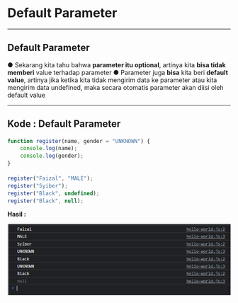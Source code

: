 # Default Parameter

---

## Default Parameter

● Sekarang kita tahu bahwa **parameter itu optional**, artinya kita **bisa tidak memberi** value terhadap parameter
● Parameter juga **bisa** kita beri **default value**, artinya jika ketika kita tidak mengirim data ke parameter atau kita mengirim data undefined, maka secara otomatis parameter akan diisi oleh default value

---

## Kode : Default Parameter

```js
function register(name, gender = "UNKNOWN") {
    console.log(name);
    console.log(gender);
}

register("Faizal", "MALE");
register("Syiber");
register("Black", undefined);
register("Black", null);
```

**Hasil :**

![1](../assets/img/40/1.PNG)

